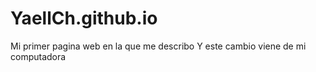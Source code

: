 # YaellCh.github.io
Mi primer pagina web en la que me describo
Y este cambio viene de mi computadora
